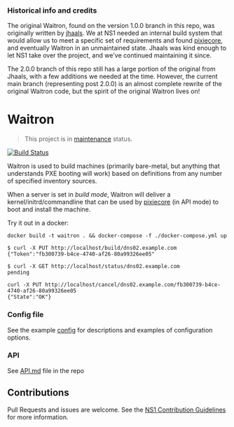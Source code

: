 ### Historical info and credits
The original Waitron, found on the version 1.0.0 branch in this repo, was originally written by [jhaals](https://github.com/jhaals).
We at NS1 needed an internal build system that would allow us to meet a specific set of requirements and found [pixiecore](https://github.com/danderson/pixiecore), and eventually Waitron in an unmaintained state.  Jhaals was kind enough to let NS1 take over the project, and we've continued maintaining it since.

The 2.0.0 branch of this repo still has a large portion of the original from Jhaals, with a few additions we needed at the time.  However, the current main branch (representing post 2.0.0) is an almost complete rewrite of the original Waitron code, but the spirit of the original Waitron lives on!


# Waitron
> This project is in [maintenance](https://github.com/ns1/community/blob/master/project_status/MAINTENANCE.md) status.

[![Build Status](https://travis-ci.org/ns1/waitron.svg?branch=master)](https://travis-ci.org/ns1/waitron)

Waitron is used to build machines (primarily bare-metal, but anything that understands PXE booting will work) based on definitions from any number of specified inventory sources.

When a server is set in _build mode_, Waitron will deliver a kernel/initrd/commandline that can be used by [pixiecore](https://github.com/danderson/pixiecore) (in API mode) to boot and install the machine.

Try it out in a docker:

```
docker build -t waitron . && docker-compose -f ./docker-compose.yml up
```

```
$ curl -X PUT http://localhost/build/dns02.example.com
{"Token":"fb300739-b4ce-4740-af26-80a99326ee05"

$ curl -X GET http://localhost/status/dns02.example.com
pending

curl -X PUT http://localhost/cancel/dns02.example.com/fb300739-b4ce-4740-af26-80a99326ee05
{"State":"OK"}

```

### Config file
See the example [config](examples/config.yml) for descriptions and examples of configuration options.

### API

See [API.md](API.md) file in the repo

Contributions
---
Pull Requests and issues are welcome. See the [NS1 Contribution Guidelines](https://github.com/ns1/community) for more information.

